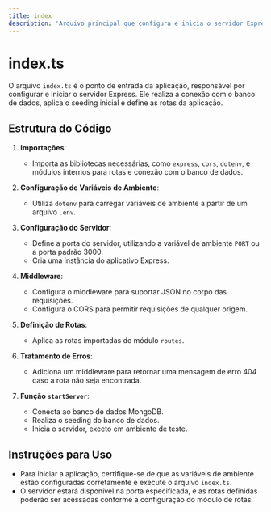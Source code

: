 ```yaml
---
title: index
description: 'Arquivo principal que configura e inicia o servidor Express, conectando ao banco de dados e definindo rotas.'
---
```


# index.ts

O arquivo `index.ts` é o ponto de entrada da aplicação, responsável por configurar e iniciar o servidor Express. Ele realiza a conexão com o banco de dados, aplica o seeding inicial e define as rotas da aplicação.

## Estrutura do Código

1. **Importações**:
   - Importa as bibliotecas necessárias, como `express`, `cors`, `dotenv`, e módulos internos para rotas e conexão com o banco de dados.

2. **Configuração de Variáveis de Ambiente**:
   - Utiliza `dotenv` para carregar variáveis de ambiente a partir de um arquivo `.env`.

3. **Configuração do Servidor**:
   - Define a porta do servidor, utilizando a variável de ambiente `PORT` ou a porta padrão 3000.
   - Cria uma instância do aplicativo Express.

4. **Middleware**:
   - Configura o middleware para suportar JSON no corpo das requisições.
   - Configura o CORS para permitir requisições de qualquer origem.

5. **Definição de Rotas**:
   - Aplica as rotas importadas do módulo `routes`.

6. **Tratamento de Erros**:
   - Adiciona um middleware para retornar uma mensagem de erro 404 caso a rota não seja encontrada.

7. **Função `startServer`**:
   - Conecta ao banco de dados MongoDB.
   - Realiza o seeding do banco de dados.
   - Inicia o servidor, exceto em ambiente de teste.

## Instruções para Uso

- Para iniciar a aplicação, certifique-se de que as variáveis de ambiente estão configuradas corretamente e execute o arquivo `index.ts`.
- O servidor estará disponível na porta especificada, e as rotas definidas poderão ser acessadas conforme a configuração do módulo de rotas.